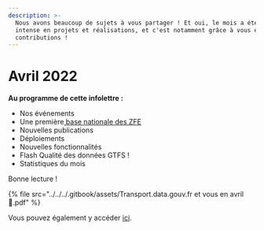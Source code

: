 ```yaml
---
description: >-
  Nous avons beaucoup de sujets à vous partager ! Et oui, le mois a été riche et
  intense en projets et réalisations, et c'est notamment grâce à vous et vos
  contributions !
---
```


# Avril 2022

**Au programme de cette infolettre :**

* Nos événements
* Une première[ base nationale des ZFE](https://transport.data.gouv.fr/datasets/base-nationale-consolidee-des-zones-a-faibles-emissions/)
* Nouvelles publications&#x20;
* Déploiements
* Nouvelles fonctionnalités
* Flash Qualité des données GTFS !&#x20;
* Statistiques du mois

Bonne lecture !

{% file src="../../../.gitbook/assets/Transport.data.gouv.fr et vous en avril 🚀.pdf" %}



Vous pouvez également y accéder [ici](https://mailchi.mp/c03c7dee28e6/des-nouvelles-de-transportdatagouvfr-info-lettre-avril-6082247).
